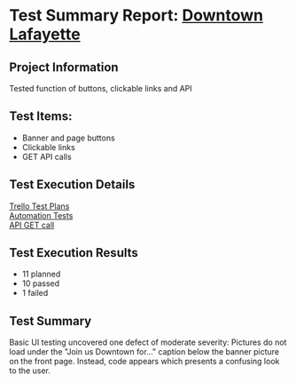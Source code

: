 # Test Summary Report: [Downtown Lafayette](https://downtownlafayette.org/)

## Project Information

Tested function of buttons, clickable links and API 

## Test Items:

* Banner and page buttons
* Clickable links
* GET API calls

## Test Execution Details
[Trello Test Plans](https://trello.com/b/M1dppKQV/qa-capstone-test-plans#)<br>
[Automation Tests](https://github.com/atchafalaya/QA-Capstone/blob/master/DDA.test.js)<br>
[API GET call](https://maps.googleapis.com/maps/api/mapsjs/gen_204?csp_test=true)

## Test Execution Results
* 11 planned
* 10 passed
* 1 failed

## Test Summary

Basic UI testing uncovered one defect of moderate severity: Pictures do not load under the "Join us Downtown for..." caption below the banner picture on the front page. Instead, code appears which presents a confusing look to the user.